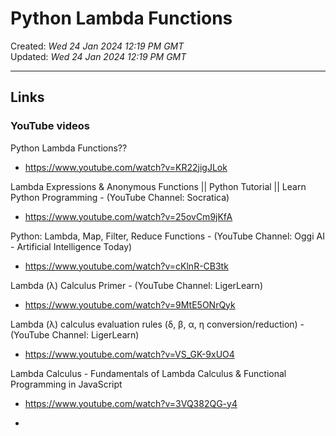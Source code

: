 # Python Lambda Functions

Created: *Wed 24 Jan 2024 12:19 PM GMT*  
Updated: *Wed 24 Jan 2024 12:19 PM GMT*  

-----

## Links

### YouTube videos

Python Lambda Functions??  
- https://www.youtube.com/watch?v=KR22jigJLok

Lambda Expressions & Anonymous Functions || Python Tutorial || Learn Python Programming - (YouTube Channel: Socratica)  
- https://www.youtube.com/watch?v=25ovCm9jKfA

Python: Lambda, Map, Filter, Reduce Functions - (YouTube Channel: Oggi AI - Artificial Intelligence Today)  
- https://www.youtube.com/watch?v=cKlnR-CB3tk  

Lambda (λ) Calculus Primer - (YouTube Channel: LigerLearn)    
-  https://www.youtube.com/watch?v=9MtE5ONrQyk

Lambda (λ) calculus evaluation rules (δ, β, α, η conversion/reduction) - (YouTube Channel: LigerLearn)  
-  https://www.youtube.com/watch?v=VS_GK-9xUO4

Lambda Calculus - Fundamentals of Lambda Calculus & Functional Programming in JavaScript  
- https://www.youtube.com/watch?v=3VQ382QG-y4  

-  
